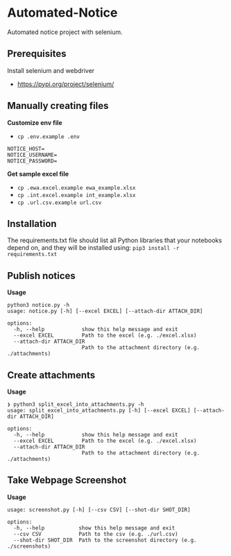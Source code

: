 # Automated-Notice
Automated notice project with selenium.

## Prerequisites
Install selenium and webdriver
- https://pypi.org/project/selenium/ 
## Manually creating files
**Customize env file**
- `cp .env.example .env`
```
NOTICE_HOST=
NOTICE_USERNAME=
NOTICE_PASSWORD=
```
**Get sample excel file**
- `cp .ewa.excel.example ewa_example.xlsx`
- `cp .int.excel.example int_example.xlsx`
- `cp .url.csv.example url.csv`

## Installation
The requirements.txt file should list all Python libraries that your notebooks depend on, and they will be installed using:
```pip3 install -r requirements.txt```

## Publish notices 
**Usage**
```
python3 notice.py -h
usage: notice.py [-h] [--excel EXCEL] [--attach-dir ATTACH_DIR]

options:
  -h, --help            show this help message and exit
  --excel EXCEL         Path to the excel (e.g. ./excel.xlsx)
  --attach-dir ATTACH_DIR
                        Path to the attachment directory (e.g. ./attachments)
```

## Create attachments
**Usage**
```
❯ python3 split_excel_into_attachments.py -h
usage: split_excel_into_attachments.py [-h] [--excel EXCEL] [--attach-dir ATTACH_DIR]

options:
  -h, --help            show this help message and exit
  --excel EXCEL         Path to the excel (e.g. ./excel.xlsx)
  --attach-dir ATTACH_DIR
                        Path to the attachment directory (e.g. ./attachments)
```

## Take Webpage Screenshot
**Usage**
```
usage: screenshot.py [-h] [--csv CSV] [--shot-dir SHOT_DIR]

options:
  -h, --help           show this help message and exit
  --csv CSV            Path to the csv (e.g. ./url.csv)
  --shot-dir SHOT_DIR  Path to the screenshot directory (e.g. ./screenshots)
```
